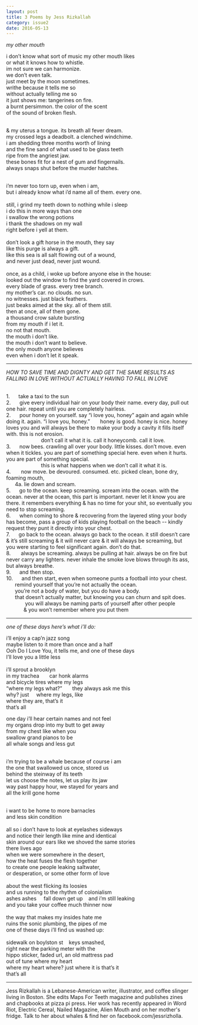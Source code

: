 ```yaml
---
layout: post
title: 3 Poems by Jess Rizkallah
category: issue2
date: 2016-05-13
---
```


*my other mouth*

i don’t know what sort of music my other mouth likes <br>
or what it knows how to whistle.<br>
im not sure we can harmonize.<br>
we don’t even talk.<br>
just meet by the moon sometimes.<br>
writhe because it tells me so <br>
without actually telling me so<br>
it just shows me: tangerines on fire. <br>
a burnt persimmon. the color of the scent <br>
of the sound of broken flesh.<br><br>

& my uterus a tongue. its breath all fever dream.<br>
my crossed legs a deadbolt. a clenched windchime.<br>
i am shedding three months worth of lining<br>
and the fine sand of what used to be glass teeth <br>
ripe from the angriest jaw.<br>
these bones fit for a nest of gum and fingernails. <br>
always snaps shut before the murder hatches.<br><br>

i’m never too torn up, even when i am,<br>
but i already know what i’d name all of them. every one.<br>
<br>
still, i grind my teeth down to nothing while i sleep <br>
i do this in more ways than one<br>
i swallow the wrong potions<br>
i thank the shadows on my wall<br>
right before i yell at them.<br>
<br>
don’t look a gift horse in the mouth, they say<br>
like this purge is always a gift. <br>
like this sea is all salt flowing out of a wound, <br>
and never just dead, never just wound.<br>
<br>
once, as a child, i woke up before anyone else in the house:<br>
looked out the window to find the yard covered in crows. <br>
every blade of grass. every tree branch. <br>
my mother’s car. no clouds. no sun. <br>
no witnesses. just black feathers.<br>
just beaks aimed at the sky. all of them still.<br>
then at once, all of them gone.<br>
a thousand crow salute bursting<br>
from my mouth if i let it.<br>
no not that mouth.<br>
the mouth i don’t like.<br>
the mouth i don’t want to believe.<br>
the only mouth anyone believes<br>
even when i don’t let it speak.<br>
___

*HOW TO SAVE TIME AND DIGNTY AND GET THE SAME RESULTS AS FALLING IN LOVE WITHOUT ACTUALLY HAVING TO FALL IN LOVE*<br><br>

1.&nbsp;&nbsp;&nbsp;&nbsp;&nbsp;&nbsp;take a taxi to the sun<br>
2.&nbsp;&nbsp;&nbsp;&nbsp;&nbsp;&nbsp;give every individual hair on your body their name. every day, pull out one hair. repeat until you are completely hairless.<br>
2.&nbsp;&nbsp;&nbsp;&nbsp;&nbsp;&nbsp;pour honey on yourself. say “i love you, honey” again and again while doing it. again. “i love you, honey.” &nbsp;&nbsp;&nbsp;&nbsp;&nbsp;&nbsp;honey is good. honey is nice. honey loves you and will always be there to make your body a cavity it fills itself with. this is not erosion.<br> 
&nbsp;&nbsp;&nbsp;&nbsp;&nbsp;&nbsp;&nbsp;&nbsp;&nbsp;&nbsp;&nbsp;&nbsp;&nbsp;&nbsp;&nbsp;&nbsp;&nbsp;&nbsp;&nbsp;&nbsp;&nbsp;&nbsp;&nbsp;&nbsp;don’t call it what it is. call it honeycomb. call it love.<br>
3.&nbsp;&nbsp;&nbsp;&nbsp;&nbsp;&nbsp;now bees. crawling all over your body. little kisses. don’t move. even when it tickles. you are part of something special here. even when it hurts. you are part of something special. <br>
&nbsp;&nbsp;&nbsp;&nbsp;&nbsp;&nbsp;&nbsp;&nbsp;&nbsp;&nbsp;&nbsp;&nbsp;&nbsp;&nbsp;&nbsp;&nbsp;&nbsp;&nbsp;&nbsp;&nbsp;&nbsp;&nbsp;&nbsp;&nbsp;this is what happens when we don’t call it what it is.<br>
4.&nbsp;&nbsp;&nbsp;&nbsp;&nbsp;&nbsp; now move. be devoured. consumed. etc. picked clean, bone dry, foaming mouth, <br>
&nbsp;&nbsp;&nbsp;&nbsp;&nbsp;&nbsp;4a. lie down and scream.<br>
5.&nbsp;&nbsp;&nbsp;&nbsp;&nbsp;&nbsp;go to the ocean. keep screaming. scream into the ocean. with the ocean. never at the ocean, this part is important. never let it know you are there. it remembers everything & has no time for your shit, so eventually you need to stop screaming.<br>
6.&nbsp;&nbsp;&nbsp;&nbsp;&nbsp;&nbsp;when coming to shore & recovering from the layered sting your body has become, pass a group of kids playing football on the beach -- kindly request they punt it directly into your chest.<br>
7.&nbsp;&nbsp;&nbsp;&nbsp;&nbsp;&nbsp;go back to the ocean. always go back to the ocean. it still doesn’t care & it’s still screaming & it will never care & it will always be screaming, but you were starting to feel significant again. don’t do that.<br>
8.&nbsp;&nbsp;&nbsp;&nbsp;&nbsp;&nbsp; always be screaming. always be pulling at hair. always be on fire but never carry any lighters. never inhale the smoke love blows through its ass, but always breathe. <br>
9.&nbsp;&nbsp;&nbsp;&nbsp;&nbsp;&nbsp;and then stop. <br>
10.&nbsp;&nbsp;&nbsp;&nbsp;&nbsp;&nbsp;and then start, even when someone punts a football into your chest. <br>
&nbsp;&nbsp;&nbsp;&nbsp;&nbsp;&nbsp;remind yourself that you’re not actually the ocean. <br>
&nbsp;&nbsp;&nbsp;&nbsp;&nbsp;&nbsp;you’re not a body of water, but you do have a body.<br>
&nbsp;&nbsp;&nbsp;&nbsp;&nbsp;&nbsp;that doesn’t actually matter, but knowing you can churn and spit does.<br> &nbsp;&nbsp;&nbsp;&nbsp;&nbsp;&nbsp;&nbsp;&nbsp;&nbsp;&nbsp;&nbsp;&nbsp;
you will always be naming parts of yourself after other people <br>
&nbsp;&nbsp;&nbsp;&nbsp;&nbsp;&nbsp;&nbsp;&nbsp;&nbsp;&nbsp;&nbsp;&nbsp;& you won’t remember where you put them<br>

___

*one of these days here’s what i’ll do:*<br>

i’ll enjoy a cap’n jazz song<br>
maybe listen to it more than once and a half<br>
Ooh Do I Love You, it tells me, and one of these days<br>
I’ll love you a little less    <br>
<br>
i’ll sprout a brooklyn<br>
in my trachea &nbsp;&nbsp;&nbsp;&nbsp;&nbsp;&nbsp;car honk alarms<br>
and bicycle tires where my legs<br>
“where my legs what?” &nbsp;&nbsp;&nbsp;&nbsp;&nbsp;&nbsp;they always ask me this<br>
why? just     where my legs, like<br>
where they are, that’s it<br>
that’s all<br>

one day i’ll hear certain names and not feel<br>
my organs drop into my butt to get away<br>
from my chest like when you<br>
swallow grand pianos to be<br>
all whale songs and less gut<br><br>

i’m trying to be a whale because of course i am<br>
the one that swallowed us once, stored us<br>
behind the steinway of its teeth<br>
let us choose the notes, let us play its jaw<br>
way past happy hour, we stayed for years and<br>
all the krill gone home<br><br>

i want to be home to more barnacles<br>
and less skin condition<br>
<br>
all so i don’t have to look at eyelashes sideways<br>
and notice their length like mine and identical<br>
skin around our ears like we shoved the same stories<br>
there lives ago<br>
when we were somewhere in the desert,<br>
how the heat fuses the flesh together<br>
to create one people leaking saltwater,<br>
or desperation, or some other form of love<br>
<br>
about the west flicking its loosies<br>
and us running to the rhythm of colonialism<br>
ashes ashes     fall down get up    and i’m still leaking<br>
and you take your coffee much thinner now<br>
<br>
the way that makes my insides hate me<br>
ruins the sonic plumbing, the pipes of me<br>
one of these days i’ll find us washed up:<br>
<br>
sidewalk on boylston st    keys smashed,<br>
right near the parking meter with the<br>
hippo sticker, faded url, an old mattress pad<br>
out of tune where my heart<br>
where my heart where? just where it is that’s it<br>
that’s all

___

Jess Rizkallah is a Lebanese-American writer, illustrator, and coffee slinger living in Boston. She edits Maps For Teeth magazine and publishes zines and chapbooks at pizza pi press. Her work has recently appeared in Word Riot, Electric Cereal, Nailed Magazine, Alien Mouth and on her mother's fridge. Talk to her about whales & find her on facebook.com/jessrizholla.